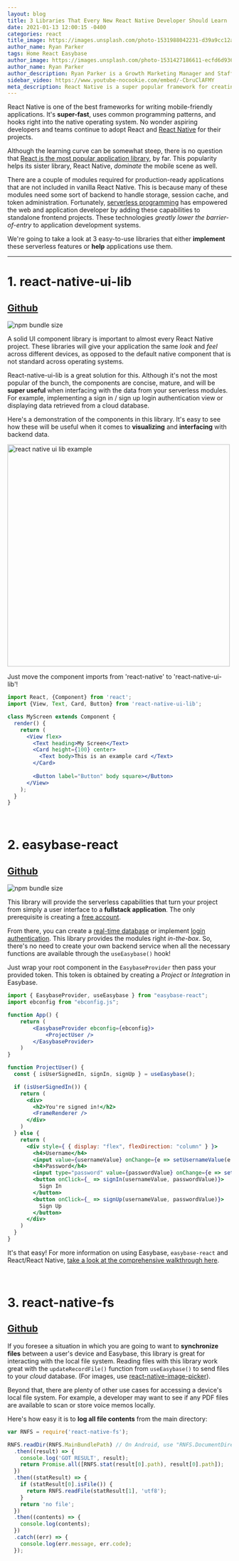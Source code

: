 ```yaml
---
layout: blog
title: 3 Libraries That Every New React Native Developer Should Learn
date: 2021-01-13 12:00:15 -0400
categories: react
title_image: https://images.unsplash.com/photo-1531988042231-d39a9cc12a9a?ixid=MXwxMjA3fDB8MHxwaG90by1wYWdlfHx8fGVufDB8fHw%3D&ixlib=rb-1.2.1&auto=format&fit=crop&w=1080&q=80
author_name: Ryan Parker
tags: Home React Easybase
author_image: https://images.unsplash.com/photo-1531427186611-ecfd6d936c79?ixlib=rb-1.2.1&q=80&fm=jpg&cs=tinysrgb&w=600&h=600&ixid=eyJhcHBfaWQiOjF9&fit=crop&crop=focalpoint&fp-x=0.51&fp-y=.375&fp-z=1.85
author_name: Ryan Parker
author_description: Ryan Parker is a Growth Marketing Manager and Staff Writer for Easybase. He has previously written and contributed to various tech-related publications.
sidebar_video: https://www.youtube-nocookie.com/embed/-CbruClAFMY
meta_description: React Native is a super popular framework for creating cross-platform applications. Let's take a look at 3 great libraries that are essential for your next project!
---
```


React Native is one of the best frameworks for writing mobile-friendly applications. It's **super-fast**, uses common programming patterns, and hooks right into the native operating system. No wonder aspiring developers and teams continue to adopt React and [React Native](/react/2020/09/20/The-Best-Way-To-Add-A-Database-To-Your-React-React-Native-Apps/) for their projects.

Although the learning curve can be somewhat steep, there is no question that [React is the most popular application library](https://trends.google.com/trends/explore?cat=31&q=Vue.js,React,Angular), by far. This popularity helps its sister library, React Native, *dominate* the mobile scene as well.

There are a couple of modules required for production-ready applications that are not included in vanilla React Native. This is because many of these modules need some sort of backend to handle storage, session cache, and token administration. Fortunately, [serverless programming](https://hackernoon.com/what-is-serverless-architecture-what-are-its-pros-and-cons-cc4b804022e9) has empowered the web and application developer by adding these capabilities to standalone frontend projects. These technologies *greatly lower the barrier-of-entry* to application development systems.

We're going to take a look at 3 easy-to-use libraries that either **implement** these serverless features or **help** applications use them.

<hr />

# 1. **react-native-ui-lib**

## [Github](https://github.com/wix/react-native-ui-lib)
![npm bundle size](https://img.shields.io/bundlephobia/min/react-native-ui-lib)

A solid UI component library is important to almost every React Native project. These libraries will give your application the same *look* and *feel* across different devices, as opposed to the default native component that is not standard across operating systems.

React-native-ui-lib is a great solution for this. Although it's not the most popular of the bunch, the components are concise, mature, and will be **super useful** when interfacing with the data from your serverless modules. For example, implementing a sign in / sign up login authentication view or displaying data retrieved from a cloud database.

Here's a demonstration of the components in this library. It's easy to see how these will be useful when it comes to **visualizing** and **interfacing** with backend data.

<img src="https://wix.github.io/react-native-ui-lib/static/accessibility-1cc0827012a0abcc8db0447d3fd7ed7f.gif" alt="react native ui lib example" class="custom-lightbox" data-jslghtbx height="500" />

<br />

Just move the component imports from 'react-native' to 'react-native-ui-lib'!

```jsx
import React, {Component} from 'react';
import {View, Text, Card, Button} from 'react-native-ui-lib';

class MyScreen extends Component {
  render() {
    return (
      <View flex>
        <Text heading>My Screen</Text>
        <Card height={100} center>
          <Text body>This is an example card </Text>
        </Card>
        
        <Button label="Button" body square></Button>
      </View>
    );
  }
}
```

<br />

# 2. **easybase-react**

## [Github](https://github.com/easybase/easybase-react)
![npm bundle size](https://img.shields.io/bundlephobia/min/easybase-react)

This library will provide the serverless capabilities that turn your project from simply a user interface to a **fullstack application**. The only prerequisite is creating a [free account](https://app.easybase.io/?view=signup).

From there, you can create a [real-time database](/react/2020/09/20/The-Best-Way-To-Add-A-Database-To-Your-React-React-Native-Apps/) or implement [login authentication](/react/2020/11/25/The-Easiest-Way-To-Add-User-Authentication-To-Your-React-Project/). This library provides the modules right *in-the-box*. So, there's no need to create your own backend service when all the necessary functions are available through the `useEasybase()` hook!

Just wrap your root component in the `EasybaseProvider` then pass your provided token. This token is obtained by creating a *Project* or *Integration* in Easybase.

```jsx
import { EasybaseProvider, useEasybase } from "easybase-react";   
import ebconfig from "ebconfig.js";    

function App() {
    return (
        <EasybaseProvider ebconfig={ebconfig}>
            <ProjectUser />
        </EasybaseProvider>
    )
}

function ProjectUser() {
  const { isUserSignedIn, signIn, signUp } = useEasybase();

  if (isUserSignedIn()) {
    return (
      <div>
        <h2>You're signed in!</h2>
        <FrameRenderer />
      </div>
    )
  } else {
    return (
      <div style={ { display: "flex", flexDirection: "column" } }>
        <h4>Username</h4>
        <input value={usernameValue} onChange={e => setUsernameValue(e.target.value)} />
        <h4>Password</h4>
        <input type="password" value={passwordValue} onChange={e => setPasswordValue(e.target.value)} />
        <button onClick={_ => signIn(usernameValue, passwordValue)}>
          Sign In
        </button>
        <button onClick={_ => signUp(usernameValue, passwordValue)}>
          Sign Up
        </button>
      </div>
    )
  }
}
```

It's that easy! For more information on using Easybase, `easybase-react` and React/React Native, [take a look at the comprehensive walkthrough here](/react/).

<br />

# 3. **react-native-fs**

## [Github](https://github.com/itinance/react-native-fs)

If you foresee a situation in which you are going to want to **synchronize files** between a user's device and Easybase, this library is great for interacting with the local file system. Reading files with this library work great with the `updateRecordFile()` function from `useEasybase()` to send files to your *cloud* database. (For images, use [react-native-image-picker](https://github.com/react-native-image-picker/react-native-image-picker)).


Beyond that, there are plenty of other use cases for accessing a device's local file system. For example, a developer may want to see if any PDF files are available to scan or store voice memos locally.

Here's how easy it is to **log all file contents** from the main directory:

```jsx
var RNFS = require('react-native-fs');

RNFS.readDir(RNFS.MainBundlePath) // On Android, use "RNFS.DocumentDirectoryPath" (MainBundlePath is not defined)
  .then((result) => {
    console.log('GOT RESULT', result);
    return Promise.all([RNFS.stat(result[0].path), result[0].path]);
  })
  .then((statResult) => {
    if (statResult[0].isFile()) {
      return RNFS.readFile(statResult[1], 'utf8');
    }
    return 'no file';
  })
  .then((contents) => {
    console.log(contents);
  })
  .catch((err) => {
    console.log(err.message, err.code);
  });
```
